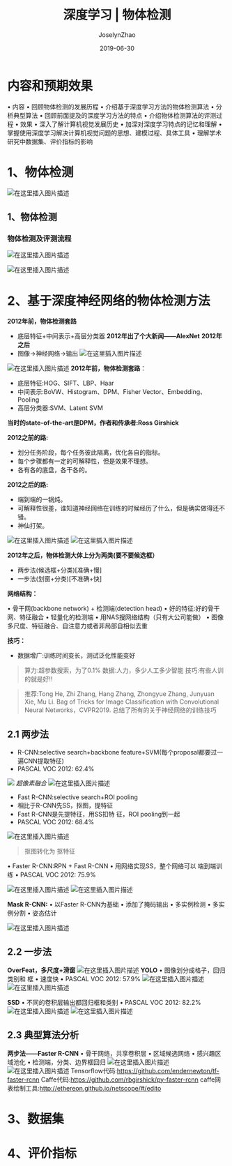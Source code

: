 ﻿---
layout:     post
title:      深度学习 | 物体检测
subtitle:
date:       2019-06-30
author:     JoselynZhao
header-img: img/post-bg-os-metro.jpg
catalog: true
tags:
    - Deep Learning
    - Python
    - TensorFlow

---


#  内容和预期效果
• 内容
	• 回顾物体检测的发展历程
	• 介绍基于深度学习方法的物体检测算法 • 分析典型算法
	• 回顾前面提及的深度学习方法的特点
	• 介绍物体检测算法的评测过程
• 效果
	• 深入了解计算机视觉发展历史
	• 加深对深度学习特点的记忆和理解
	• 掌握使用深度学习解决计算机视觉问题的思想、建模过程、具体工具 • 理解学术研究中数据集、评价指标的影响


# 1、物体检测
![在这里插入图片描述](https://img-blog.csdnimg.cn/20190624153609214.png?x-oss-process=image/watermark,type_ZmFuZ3poZW5naGVpdGk,shadow_10,text_aHR0cHM6Ly9ibG9nLmNzZG4ubmV0L05HVWV2ZXIxNQ==,size_16,color_FFFFFF,t_70)
## 1、物体检测
### 物体检测及评测流程
![在这里插入图片描述](https://img-blog.csdnimg.cn/20190624153639768.png?x-oss-process=image/watermark,type_ZmFuZ3poZW5naGVpdGk,shadow_10,text_aHR0cHM6Ly9ibG9nLmNzZG4ubmV0L05HVWV2ZXIxNQ==,size_16,color_FFFFFF,t_70)

![在这里插入图片描述](https://img-blog.csdnimg.cn/20190624153618669.png?x-oss-process=image/watermark,type_ZmFuZ3poZW5naGVpdGk,shadow_10,text_aHR0cHM6Ly9ibG9nLmNzZG4ubmV0L05HVWV2ZXIxNQ==,size_16,color_FFFFFF,t_70)
# 2、基于深度神经网络的物体检测方法 
**2012年前，物体检测套路**
- 底层特征+中间表示+高层分类器
**2012年出了个大新闻——AlexNet**
**2012年之后**
- 图像->神经网络->输出
![在这里插入图片描述](https://img-blog.csdnimg.cn/20190624153834226.png?x-oss-process=image/watermark,type_ZmFuZ3poZW5naGVpdGk,shadow_10,text_aHR0cHM6Ly9ibG9nLmNzZG4ubmV0L05HVWV2ZXIxNQ==,size_16,color_FFFFFF,t_70)

![在这里插入图片描述](https://img-blog.csdnimg.cn/20190624153846456.png?x-oss-process=image/watermark,type_ZmFuZ3poZW5naGVpdGk,shadow_10,text_aHR0cHM6Ly9ibG9nLmNzZG4ubmV0L05HVWV2ZXIxNQ==,size_16,color_FFFFFF,t_70)
**2012年前，物体检测套路**：
- 底层特征:HOG、SIFT、LBP、Haar
- 中间表示:BoVW、Histogram、DPM、Fisher Vector、Embedding、Pooling 
- 高层分类器:SVM、Latent SVM

**当时的state-of-the-art是DPM，作者和传承者:Ross Girshick**

**2012之前的路:**
- 划分任务阶段，每个任务彼此隔离，优化各自的指标。 
- 每个步骤都有一定的可解释性，但是效果不理想。
- 各有各的底盘，各干各的。

**2012之后的路:**

- 端到端的一锅炖。
- 可解释性很差，谁知道神经网络在训练的时候经历了什么，但是确实做得还不错。 
- 神仙打架。

![在这里插入图片描述](https://img-blog.csdnimg.cn/2019062415423485.png?x-oss-process=image/watermark,type_ZmFuZ3poZW5naGVpdGk,shadow_10,text_aHR0cHM6Ly9ibG9nLmNzZG4ubmV0L05HVWV2ZXIxNQ==,size_16,color_FFFFFF,t_70)
![在这里插入图片描述](https://img-blog.csdnimg.cn/20190624154252847.png?x-oss-process=image/watermark,type_ZmFuZ3poZW5naGVpdGk,shadow_10,text_aHR0cHM6Ly9ibG9nLmNzZG4ubmV0L05HVWV2ZXIxNQ==,size_16,color_FFFFFF,t_70)


**2012年之后，物体检测大体上分为两类(要不要候选框）**
- 两步法(候选框+分类)[准确+慢]
- 一步法(划窗+分类)[不准确+快]


**网络结构：**

• 骨干网(backbone network) + 检测端(detection head) 
• 好的特征:好的骨干网、特征融合
• 轻量化的检测端
• 用NAS搜网络结构（只有大公司能做）
• 图像多尺度、特征融合、自注意力或者非局部自相似去重

**技巧：**
- 数据增广:训练时间变长，测试泛化性能变好

>算力:超参数搜索，为了0.1% 
>数据:人力，多少人工多少智能 
>技巧:有些人训的就是好!! 

>推荐:Tong He, Zhi Zhang, Hang Zhang, Zhongyue Zhang, Junyuan Xie, Mu Li. Bag of Tricks for Image Classification with Convolutional Neural Networks，CVPR2019. 
>总结了所有的关于神经网络的训练技巧

## 2.1 两步法
- R-CNN:selective search+backbone feature+SVM(每个proposal都要过一遍CNN提取特征) 
-  PASCAL VOC 2012: 62.4%


![](https://img-blog.csdnimg.cn/20190624154719443.png?x-oss-process=image/watermark,type_ZmFuZ3poZW5naGVpdGk,shadow_10,text_aHR0cHM6Ly9ibG9nLmNzZG4ubmV0L05HVWV2ZXIxNQ==,size_16,color_FFFFFF,t_70)
*超像素融合*
![在这里插入图片描述](https://img-blog.csdnimg.cn/20190624154753817.png?x-oss-process=image/watermark,type_ZmFuZ3poZW5naGVpdGk,shadow_10,text_aHR0cHM6Ly9ibG9nLmNzZG4ubmV0L05HVWV2ZXIxNQ==,size_16,color_FFFFFF,t_70)

- Fast R-CNN:selective search+ROI
pooling
- 相比于R-CNN先SS，抠图，提特征
-  Fast R-CNN是先提特征，用SS扣特 征，ROI pooling到一起
-  PASCAL VOC 2012: 68.4%

![在这里插入图片描述](https://img-blog.csdnimg.cn/20190624154907837.png?x-oss-process=image/watermark,type_ZmFuZ3poZW5naGVpdGk,shadow_10,text_aHR0cHM6Ly9ibG9nLmNzZG4ubmV0L05HVWV2ZXIxNQ==,size_16,color_FFFFFF,t_70)

>抠图转化为 抠特征
 
• Faster R-CNN:RPN + Fast R-CNN
• 用网络实现SS，整个网络可以 端到端训练
• PASCAL VOC 2012: 75.9%

![在这里插入图片描述](https://img-blog.csdnimg.cn/20190624155027851.png?x-oss-process=image/watermark,type_ZmFuZ3poZW5naGVpdGk,shadow_10,text_aHR0cHM6Ly9ibG9nLmNzZG4ubmV0L05HVWV2ZXIxNQ==,size_16,color_FFFFFF,t_70)
![在这里插入图片描述](https://img-blog.csdnimg.cn/20190624155048491.png?x-oss-process=image/watermark,type_ZmFuZ3poZW5naGVpdGk,shadow_10,text_aHR0cHM6Ly9ibG9nLmNzZG4ubmV0L05HVWV2ZXIxNQ==,size_16,color_FFFFFF,t_70)

**Mask R-CNN:**
• 以Faster R-CNN为基础 • 添加了掩码输出
• 多实例检测
• 多实例分割
• 姿态估计
 
 ![在这里插入图片描述](https://img-blog.csdnimg.cn/20190624155121306.png?x-oss-process=image/watermark,type_ZmFuZ3poZW5naGVpdGk,shadow_10,text_aHR0cHM6Ly9ibG9nLmNzZG4ubmV0L05HVWV2ZXIxNQ==,size_16,color_FFFFFF,t_70)

   
 
## 2.2 一步法 

**OverFeat，多尺度+滑窗**
  ![在这里插入图片描述](https://img-blog.csdnimg.cn/20190624155239322.png?x-oss-process=image/watermark,type_ZmFuZ3poZW5naGVpdGk,shadow_10,text_aHR0cHM6Ly9ibG9nLmNzZG4ubmV0L05HVWV2ZXIxNQ==,size_16,color_FFFFFF,t_70)
  **YOLO**
• 图像划分成格子，回归类别和 框
• 速度快
• PASCAL VOC 2012: 57.9%
![在这里插入图片描述](https://img-blog.csdnimg.cn/20190624155324690.png?x-oss-process=image/watermark,type_ZmFuZ3poZW5naGVpdGk,shadow_10,text_aHR0cHM6Ly9ibG9nLmNzZG4ubmV0L05HVWV2ZXIxNQ==,size_16,color_FFFFFF,t_70)
![在这里插入图片描述](https://img-blog.csdnimg.cn/20190624155341515.png?x-oss-process=image/watermark,type_ZmFuZ3poZW5naGVpdGk,shadow_10,text_aHR0cHM6Ly9ibG9nLmNzZG4ubmV0L05HVWV2ZXIxNQ==,size_16,color_FFFFFF,t_70)

**SSD**
• 不同的卷积层输出都回归框和类别 
• PASCAL VOC 2012: 82.2%
 ![在这里插入图片描述](https://img-blog.csdnimg.cn/20190624155423358.png?x-oss-process=image/watermark,type_ZmFuZ3poZW5naGVpdGk,shadow_10,text_aHR0cHM6Ly9ibG9nLmNzZG4ubmV0L05HVWV2ZXIxNQ==,size_16,color_FFFFFF,t_70)
![在这里插入图片描述](https://img-blog.csdnimg.cn/20190624155436955.png?x-oss-process=image/watermark,type_ZmFuZ3poZW5naGVpdGk,shadow_10,text_aHR0cHM6Ly9ibG9nLmNzZG4ubmV0L05HVWV2ZXIxNQ==,size_16,color_FFFFFF,t_70)

## 2.3 典型算法分析
**两步法——Faster R-CNN** 
• 骨干网络，共享卷积层 
• 区域候选网络
• 感兴趣区域池化
• 检测端，分类、边界框回归
![在这里插入图片描述](https://img-blog.csdnimg.cn/2019062415565831.png?x-oss-process=image/watermark,type_ZmFuZ3poZW5naGVpdGk,shadow_10,text_aHR0cHM6Ly9ibG9nLmNzZG4ubmV0L05HVWV2ZXIxNQ==,size_16,color_FFFFFF,t_70)
![在这里插入图片描述](https://img-blog.csdnimg.cn/20190624155610328.png)
 Tensorflow代码:https://github.com/endernewton/tf-faster-rcnn Caffe代码:https://github.com/rbgirshick/py-faster-rcnn caffe网表绘制工具:http://ethereon.github.io/netscope/#/edito


     
# 3、数据集
# 4、评价指标
